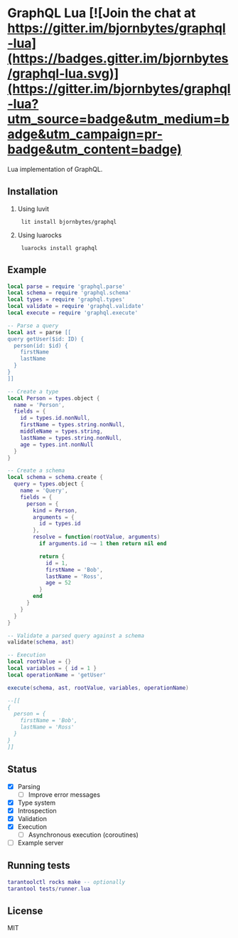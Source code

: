 GraphQL Lua [![Join the chat at https://gitter.im/bjornbytes/graphql-lua](https://badges.gitter.im/bjornbytes/graphql-lua.svg)](https://gitter.im/bjornbytes/graphql-lua?utm_source=badge&utm_medium=badge&utm_campaign=pr-badge&utm_content=badge)
===

Lua implementation of GraphQL.

Installation
------------

1. Using luvit

        lit install bjornbytes/graphql
    
2. Using luarocks

        luarocks install graphql

Example
---

```lua
local parse = require 'graphql.parse'
local schema = require 'graphql.schema'
local types = require 'graphql.types'
local validate = require 'graphql.validate'
local execute = require 'graphql.execute'

-- Parse a query
local ast = parse [[
query getUser($id: ID) {
  person(id: $id) {
    firstName
    lastName
  }
}
]]

-- Create a type
local Person = types.object {
  name = 'Person',
  fields = {
    id = types.id.nonNull,
    firstName = types.string.nonNull,
    middleName = types.string,
    lastName = types.string.nonNull,
    age = types.int.nonNull
  }
}

-- Create a schema
local schema = schema.create {
  query = types.object {
    name = 'Query',
    fields = {
      person = {
        kind = Person,
        arguments = {
          id = types.id
        },
        resolve = function(rootValue, arguments)
          if arguments.id ~= 1 then return nil end

          return {
            id = 1,
            firstName = 'Bob',
            lastName = 'Ross',
            age = 52
          }
        end
      }
    }
  }
}

-- Validate a parsed query against a schema
validate(schema, ast)

-- Execution
local rootValue = {}
local variables = { id = 1 }
local operationName = 'getUser'

execute(schema, ast, rootValue, variables, operationName)

--[[
{
  person = {
    firstName = 'Bob',
    lastName = 'Ross'
  }
}
]]
```

Status
---

- [x] Parsing
  - [ ] Improve error messages
- [x] Type system
- [x] Introspection
- [x] Validation
- [x] Execution
  - [ ] Asynchronous execution (coroutines)
- [ ] Example server

Running tests
---

```lua
tarantoolctl rocks make -- optionally
tarantool tests/runner.lua
```

License
---

MIT
